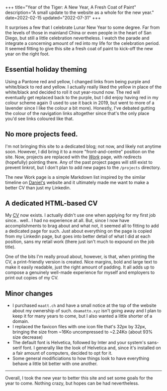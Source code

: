 +++
title="Year of the Tiger: A New Year, A Fresh Coat of Paint"
description="A small update to the website as a whole for the new year."
date=2022-02-15
updated="2022-07-31"
+++

It surprises a few that I celebrate Lunar New Year to some degree. Far from the levels of those in mainland China or even people in the heart of San Diego, but still a little celebration nevertheless. I watch the parade and integrate a concerning amount of red into my life for the celebration period. It seemed fitting to give this site a fresh coat of paint to kick-off the new year on the right foot.

## Essential holiday theming
Using a Pantone red and yellow, I changed links from being purple and white/black to red and yellow. I actually really liked the yellow in place of the white/black and decided to roll it out year-round now. The red will eventually get replaced back to the purple, but I did enjoy having red in my colour scheme again (I used to use it back in 2019, but went to more of a lavender since I like the colour a bit more). Honestly, I've debated gutting the colour of the navigation links altogether since that's the only place you'd see links coloured like that.

## No more projects feed.
I'm not bringing this site to a dedicated blog; not now, and likely not anytime soon. However, I did bring it to a more "front-and-centre" position on the site. Now, projects are replaced with the [*Work*](/work/) page, with redirects (hopefully) pointing there. Any of the past project pages will still exist to prevent linkrot, but I don't plan to add new pages to the `/projects` directory. 

The new Work page is a simple Markdown list inspired by the similar timeline on [Daniel's](https://cyckl.net) website and it ultimately made me want to make a better CV than just my Linkedin.

## A dedicated HTML-based CV
My [CV](/cv/) now exists. I actually didn't use one when applying for my first job since.. well.. I had no experience at all. But, since I now have accomplishments to brag about and what not, it seemed all to fitting to add a dedicated page for such. Just about everything on the page is copied from my Linkedin page, but goes into better detail of what I did at each position, sans my retail work (there just isn't much to expound on the job title).

One of the bits I'm really proud about, however, is that, when printing the CV, a print-friendly version is created. Nice margins, bold and large text to make it easily readable, just the right amount of padding. It all adds up to compose a genuinely well-made experience for myself and employers to print out copies of my CV.

## Minor changes
- I purchased `maatt.ch` and have a small notice at the top of the website about my ownership of such. `doamatto.xyz` isn't going away and I plan to keep it for many years to come, but I also wanted a little shorter of a domain. 
- I replaced the favicon files with one icon file that's 32px by 32px, bringing the size from ~16Ko uncompressed to ~2.24Ko (about 93% size decrease)
- The default font is Helvetica, followed by Inter and your system's sans-serif font. I generally like the look of Helvetica and, since it's installed on a fair amount of computers, decided to opt for it. 
- Some general modificiations to how things look to have everything behave a little bit better with one another.

---

Overall, I took the new year to better this site and set some goals for the year to come. Nothing crazy, but hopes can be had nevertheless.
